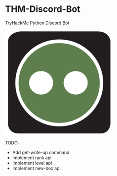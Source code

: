 # THM-Discord-Bot
TryHackMe Python Discord Bot

![alt text](/images/computer.png?raw=true "Box Bot Logo")

TODO:
- Add get-write-up command
- Implement rank api
- Implement level api
- Implement new-box api
